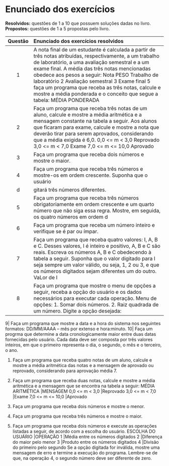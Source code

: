 # Enunciado dos exercícios

**Resolvidos:** questões de 1 a 10 que possuem soluções dadas no livro.\
**Propostos:** questões de 1 a 5 propostas pelo livro.


| Questão | Enunciado dos exercícios resolvidos |
| :--:  | :-- | 
1 |A nota final de um estudante é calculada a partir de três notas atribuídas, respectivamente, a um trabalho de laboratório, a uma avaliação semestral e a um exame final. A média das três notas mencionadas obedece aos pesos a seguir: Nota PESO Trabalho de laboratório 2 Avaliação semestral 3 Exame final 5 faça um programa que receba as três notas, calcule e mostre a média ponderada e o conceito que segue a tabela: MÉDIA PONDERADA  |CONCEITO 8,0 <= m <= 10,0 |A 7,0 <= m < 8,0   |B 6,0 <= m < 7,0   |C 5,0 <= m < 6,0   |D 0,0 <= m < 5,0   |E
2| Faça um programa que receba três notas de um aluno, calcule e mostre a média aritmética e a mensagem constante na tabela a seguir. Aos alunos que ficaram para exame, calcule e mostre a nota que deverão tirar para serem aprovados, considerando que a média exigida é 6,0. 0,0 <= m < 3,0 Reprovado 3,0 <= m < 7,0 Exame 7,0 <= m <= 10,0 Aprovado
3| Faça um programa que receba dois números e mostre o maior.
4| Faça um programa que receba três números e mostre-os em ordem crescente. Suponha que o usuário
d|gitará três números diferentes.
5| Faça um programa que receba três números obrigatoriamente em ordem crescente e um quarto número que não siga essa regra. Mostre, em seguida, os quatro números em ordem d|crescente. Suponha que o usuário digitará quatro números diferentes.
6| Faça um programa que receba um número inteiro e verifique se é par ou ímpar.
7| Faça um programa que receba quatro valores: I, A, B e C. Desses valores, I é inteiro e positivo, A, B e C são reais. Escreva os números A, B e C obedecendo à tabela a seguir. Suponha que o valor digitado para I seja sempre um valor válido, ou seja, 1, 2 ou 3, e que os números digitados sejam diferentes um do outro. VaLor de I |Forma a escrever 1          |A, B e C em ordem crescente. 2          |A, B e C em ordem decrescente. 3          |O maior fica entre os outros dois números.
8| Faça um programa que mostre o menu de opções a seguir, receba a opção do usuário e os dados necessários para executar cada operação. Menu de opções: 1. Somar dois números. 2. Raiz quadrada de um número.  Digite a opção desejada:

9| Faça um programa que mostre a data e a hora do sistema nos seguintes formatos: DD/MM/AAAA – mês por extenso e hora:minuto.
10| Faça um progrma que determine a data cronologicamente maior entre duas datas fornecidas pelo usuário. Cada data deve ser composta por três valores inteiros, em que o primeiro representa o dia, o segundo, o mês e o terceiro, o ano.

1. Faça um programa que receba quatro notas de um aluno, calcule e mostre a média aritmética das notas e a
mensagem de aprovado ou reprovado, considerando para aprovação média 7.
2. Faça um programa que receba duas notas, calcule e mostre a média aritmética e a mensagem que se encontra
na tabela a seguir:
MÉDIA ARITMÉTICA |MENSAGEM
0,0 <= m < 3,0   |Reprovado
3,0 <= m < 7,0   |Exame
7,0 <= m <= 10,0 |Aprovado

3. Faça um programa que receba dois números e mostre o menor.
4. Faça um programa que receba três números e mostre o maior.
5. Faça um programa que receba dois números e execute as operações listadas a seguir, de acordo com a escolha
do usuário.
ESCOLHA DO USUÁRIO |OPERAÇÃO
1                  |Média entre os números digitados
2                  |Diferença do maior pelo menor
3                  |Produto entre os números digitados
4                  |Divisão do primeiro pelo segundo
Se a opção digitada for inválida, mostre uma mensagem de erro e termine a execução do programa.
Lembre-se de que, na operação 4, o segundo número deve ser diferente de zero.